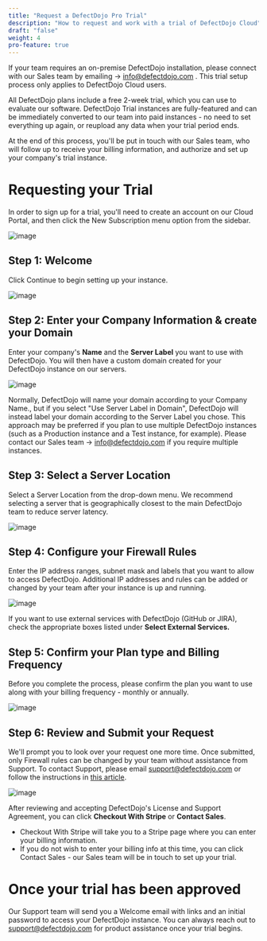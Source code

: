 ```yaml
---
title: "Request a DefectDojo Pro Trial"
description: "How to request and work with a trial of DefectDojo Cloud"
draft: "false"
weight: 4
pro-feature: true
---
```


If your team requires an on\-premise DefectDojo installation, please connect with our Sales team by emailing \-\> [info@defectdojo.com](mailto:info@defectdojo.com) . This trial setup process only applies to DefectDojo Cloud users.

All DefectDojo plans include a free 2\-week trial, which you can use to evaluate our software. DefectDojo Trial instances are fully\-featured and can be immediately converted to our team into paid instances \- no need to set everything up again, or reupload any data when your trial period ends.

At the end of this process, you'll be put in touch with our Sales team, who will follow up to receive your billing information, and authorize and set up your company's trial instance.

# **Requesting your Trial**

In order to sign up for a trial, you'll need to create an account on our Cloud Portal, and then click the New Subscription menu option from the sidebar.

![image](images/request_a_trial_mg.png)

## Step 1: Welcome
Click Continue to begin setting up your instance.

![image](images/request_a_trial.png)

## Step 2: Enter your Company Information \& create your Domain

Enter your company's **Name** and the **Server Label** you want to use with DefectDojo. You will then have a custom domain created for your DefectDojo instance on our servers.

![image](images/request_a_trial_2.png)

Normally, DefectDojo will name your domain according to your Company Name., but if you select "Use Server Label in Domain", DefectDojo will instead label your domain according to the Server Label you chose. This approach may be preferred if you plan to use multiple DefectDojo instances (such as a Production instance and a Test instance, for example). Please contact our Sales team \-\> [info@defectdojo.com](mailto:info@defectdojo.com) if you require multiple instances.

## Step 3: Select a Server Location

Select a Server Location from the drop\-down menu. We recommend selecting a server that is geographically closest to the main DefectDojo team to reduce server latency.

![image](images/request_a_trial_3.png)

## Step 4: Configure your Firewall Rules

Enter the IP address ranges, subnet mask and labels that you want to allow to access DefectDojo. Additional IP addresses and rules can be added or changed by your team after your instance is up and running.

![image](images/request_a_trial_4.png)

If you want to use external services with DefectDojo (GitHub or JIRA), check the appropriate boxes listed under **Select External Services.** 

## Step 5: Confirm your Plan type and Billing Frequency

Before you complete the process, please confirm the plan you want to use along with your billing frequency \- monthly or annually.

![image](images/request_a_trial_5.png)

## Step 6: Review and Submit your Request

We'll prompt you to look over your request one more time. Once submitted, only Firewall rules can be changed by your team without assistance from Support. To contact Support, please email [support@defectdojo.com](mailto:support@defectdojo.com) or follow the instructions in [this article](https://docs.defectdojo.com/en/about_defectdojo/contact_defectdojo_support/).

![image](images/request_a_trial_6.png)

After reviewing and accepting DefectDojo's License and Support Agreement, you can click **Checkout With Stripe** or **Contact Sales**.

* Checkout With Stripe will take you to a Stripe page where you can enter your billing information.
* If you do not wish to enter your billing info at this time, you can click Contact Sales - our Sales team will be in touch to set up your trial.

# Once your trial has been approved

Our Support team will send you a Welcome email with links and an initial password to access your DefectDojo instance. You can always reach out to [support@defectdojo.com](mailto:support@defectdojo.com) for product assistance once your trial begins.
